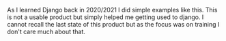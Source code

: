 As I learned Django back in 2020/2021 I did simple examples like this. This is not a usable product but simply helped me getting used to django. I cannot recall the last state of this product but as the focus was on training I don't care much about that.
